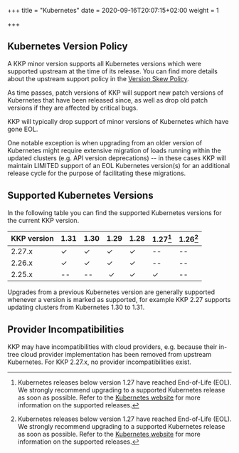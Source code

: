+++
title = "Kubernetes"
date = 2020-09-16T20:07:15+02:00
weight = 1

+++

## Kubernetes Version Policy

A KKP minor version supports all Kubernetes versions which were supported upstream
at the time of its release. You can find more details about the upstream support
policy in the [Version Skew Policy](https://kubernetes.io/docs/setup/release/version-skew-policy/#supported-versions).

As time passes, patch versions of KKP will support new patch versions of Kubernetes
that have been released since, as well as drop old patch versions if they are
affected by critical bugs.

KKP will typically drop support of minor versions of Kubernetes which have gone EOL.

One notable exception is when upgrading from an older version of Kubernetes might
require extensive migration of loads running within the updated clusters (e.g. API
version deprecations) -- in these cases KKP will maintain LIMITED support of an EOL
Kubernetes version(s) for an additional release cycle for the purpose of facilitating
these migrations.

## Supported Kubernetes Versions

In the following table you can find the supported Kubernetes versions for the
current KKP version.

| KKP version          | 1.31 | 1.30 | 1.29 | 1.28 | 1.27[^2] | 1.26[^2] |
| -------------------- | -----| ---- | ---- | ---- | ---------| -------- |
| 2.27.x               | ✓    |  ✓   | ✓    | ✓    | --       | --       |
| 2.26.x               | ✓    |  ✓   | ✓    | ✓    | --       | --       |
| 2.25.x               | --   | --   | ✓    | ✓    | ✓        | --       |

[^2]: Kubernetes releases below version 1.27 have reached End-of-Life (EOL). We strongly
recommend upgrading to a supported Kubernetes release as soon as possible. Refer to the
[Kubernetes website](https://kubernetes.io/releases/) for more information on the supported
releases.

Upgrades from a previous Kubernetes version are generally supported whenever a version is
marked as supported, for example KKP 2.27 supports updating clusters from Kubernetes 1.30 to 1.31.

## Provider Incompatibilities

KKP may have incompatibilities with cloud providers, e.g. because their in-tree cloud provider
implementation has been removed from upstream Kubernetes. For KKP 2.27.x, no provider incompatibilities exist.
